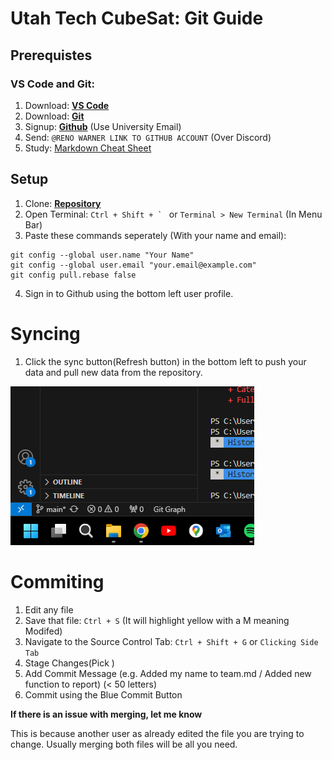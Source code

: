 # Utah Tech CubeSat: Git Guide
##

## Prerequistes
### VS Code and Git:
1. Download: **[VS Code](https://code.visualstudio.com/download)**
2. Download: **[ Git](https://git-scm.com/download)**
3. Signup: **[Github](https://github.com/)** (Use University Email)
5. Send: `@RENO WARNER LINK TO GITHUB ACCOUNT` (Over Discord)
6. Study: [Markdown Cheat Sheet](https://www.markdownguide.org/cheat-sheet/)

## Setup
1. Clone: **[Repository](https://github.com/RENO-WARNER/UTAH-TECH-CUBESAT)**
2. Open Terminal: ``Ctrl + Shift + ` `` or `Terminal > New Terminal` (In Menu Bar)
3. Paste these commands seperately (With your name and email):
``` 
git config --global user.name "Your Name"
git config --global user.email "your.email@example.com" 
git config pull.rebase false
```
4. Sign in to Github using the bottom left user profile.

# Syncing
1. Click the sync button(Refresh button) in the bottom left to push your data and pull new data from the repository.

![VS Code Sync](./RESOURCES/vs_code.sync.png "VS Code Sync")

# Commiting
1. Edit any file
1. Save that file: `Ctrl + S` (It will highlight yellow with a M meaning Modifed)
3. Navigate to the Source Control Tab: `Ctrl + Shift + G` or `Clicking Side Tab`
4. Stage Changes(Pick )
5. Add Commit Message (e.g. Added my name to team.md / Added new function to report) (< 50 letters)
6. Commit using the Blue Commit Button

**If there is an issue with merging, let me know**

This is because another user as already edited the file you are trying to change. Usually merging both files will be all you need. 










